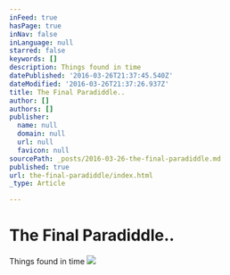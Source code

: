 ```yaml
---
inFeed: true
hasPage: true
inNav: false
inLanguage: null
starred: false
keywords: []
description: Things found in time
datePublished: '2016-03-26T21:37:45.540Z'
dateModified: '2016-03-26T21:37:26.937Z'
title: The Final Paradiddle..
author: []
authors: []
publisher:
  name: null
  domain: null
  url: null
  favicon: null
sourcePath: _posts/2016-03-26-the-final-paradiddle.md
published: true
url: the-final-paradiddle/index.html
_type: Article

---
```

# The Final Paradiddle..

Things found in time
![](https://the-grid-user-content.s3-us-west-2.amazonaws.com/34e92133-db62-4f5d-99a9-04d070e9bdd3.png)